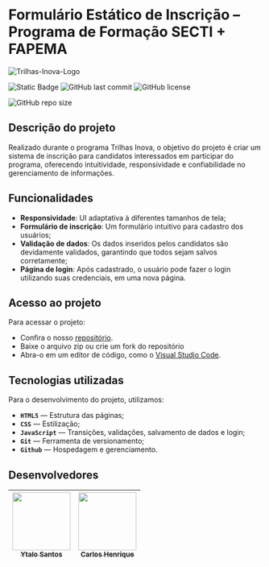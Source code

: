 # **Formulário Estático de Inscrição – Programa de Formação SECTI + FAPEMA**

![Trilhas-Inova-Logo](https://github.com/user-attachments/assets/0c9f60dc-0185-4dee-94a2-81d28188a214)

![Static Badge](https://img.shields.io/badge/Status-Developing-green?style=for-the-badge)
![GitHub last commit](https://img.shields.io/github/last-commit/Carlos-cx/Desafio03?style=for-the-badge&color=blue)
![GitHub license](https://img.shields.io/github/license/Carlos-cx/Desafio03?style=for-the-badge&color=white)

![GitHub repo size](https://img.shields.io/github/repo-size/Carlos-cx/Desafio03?style=for-the-badge&color=red)

## Descrição do projeto

Realizado durante o programa Trilhas Inova, o objetivo do projeto é criar um sistema de inscrição para candidatos interessados em participar do programa, oferecendo intuitividade, responsividade e confiabilidade no gerenciamento de informações.

## Funcionalidades

- **Responsividade**: UI adaptativa à diferentes tamanhos de tela;
- **Formulário de inscrição**: Um formulário intuitivo para cadastro dos usuários;
- **Validação de dados**: Os dados inseridos pelos candidatos são devidamente validados, garantindo que todos sejam salvos corretamente;
- **Página de login**: Após cadastrado, o usuário pode fazer o login utilizando suas credenciais, em uma nova página.

## Acesso ao projeto

Para acessar o projeto: 
- Confira o nosso [repositório](https://github.com/Carlos-cx/Desafio03).
- Baixe o arquivo zip ou crie um fork do repositório
- Abra-o em um editor de código, como o [Visual Studio Code](https://code.visualstudio.com/).

## Tecnologias utilizadas

Para o desenvolvimento do projeto, utilizamos:
- **``HTML5``** — Estrutura das páginas;
- **``CSS``** — Estilização;
- **``JavaScript``** — Transições, validações, salvamento de dados e login;
- **``Git``** — Ferramenta de versionamento;
- **``Github``** — Hospedagem e gerenciamento.

## Desenvolvedores

| [<img loading="lazy" src="https://avatars.githubusercontent.com/u/138956886?v=4" width=115><br><sub>Ytalo Santos</sub>](https://github.com/ytalogsantos) |  [<img loading="lazy" src="https://avatars.githubusercontent.com/u/138947453?v=4" width=115><br><sub>Carlos Henrique</sub>](https://github.com/Carlos-cx) |
| :---: | :---: |
